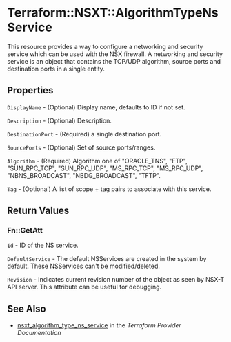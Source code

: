 # Terraform::NSXT::AlgorithmTypeNsService

This resource provides a way to configure a networking and security service which can be used with the NSX firewall. A networking and security service is an object that contains the TCP/UDP algorithm, source ports and destination ports in a single entity.

## Properties

`DisplayName` - (Optional) Display name, defaults to ID if not set.

`Description` - (Optional) Description.

`DestinationPort` - (Required) a single destination port.

`SourcePorts` - (Optional) Set of source ports/ranges.

`Algorithm` - (Required) Algorithm one of "ORACLE_TNS", "FTP", "SUN_RPC_TCP", "SUN_RPC_UDP", "MS_RPC_TCP", "MS_RPC_UDP", "NBNS_BROADCAST", "NBDG_BROADCAST", "TFTP".

`Tag` - (Optional) A list of scope + tag pairs to associate with this service.


## Return Values

### Fn::GetAtt

`Id` - ID of the NS service.

`DefaultService` - The default NSServices are created in the system by default. These NSServices can't be modified/deleted.

`Revision` - Indicates current revision number of the object as seen by NSX-T API server. This attribute can be useful for debugging.

## See Also

* [nsxt_algorithm_type_ns_service](https://www.terraform.io/docs/providers/nsxt/r/algorithm_type_ns_service.html) in the _Terraform Provider Documentation_